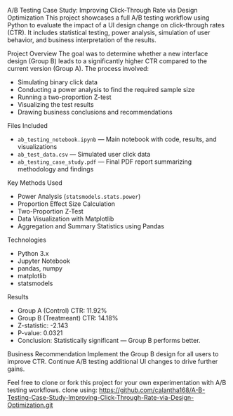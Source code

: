 A/B Testing Case Study: Improving Click-Through Rate via Design Optimization
This project showcases a full A/B testing workflow using Python to evaluate the impact of a UI design change on click-through rates (CTR). It includes statistical testing, power analysis, simulation of user behavior, and business interpretation of the results.

Project Overview
The goal was to determine whether a new interface design (Group B) leads to a significantly higher CTR compared to the current version (Group A). The process involved:

- Simulating binary click data
- Conducting a power analysis to find the required sample size
- Running a two-proportion Z-test
- Visualizing the test results
- Drawing business conclusions and recommendations

 Files Included
- `ab_testing_notebook.ipynb` — Main notebook with code, results, and visualizations
- `ab_test_data.csv` — Simulated user click data
- `ab_testing_case_study.pdf` — Final PDF report summarizing methodology and findings

 Key Methods Used
- Power Analysis (`statsmodels.stats.power`)
- Proportion Effect Size Calculation
- Two-Proportion Z-Test
- Data Visualization with Matplotlib
- Aggregation and Summary Statistics using Pandas

Technologies
- Python 3.x
- Jupyter Notebook
- pandas, numpy
- matplotlib
- statsmodels

Results
- Group A (Control) CTR: 11.92%
- Group B (Treatmeant) CTR: 14.18%
- Z-statistic: -2.143  
- P-value: 0.0321  
- Conclusion: Statistically significant — Group B performs better.

Business Recommendation
Implement the Group B design for all users to improve CTR. Continue A/B testing additional UI changes to drive further gains.

Feel free to clone or fork this project for your own experimentation with A/B testing workflows.
clone using:
https://github.com/calantha168/A-B-Testing-Case-Study-Improving-Click-Through-Rate-via-Design-Optimization.git
